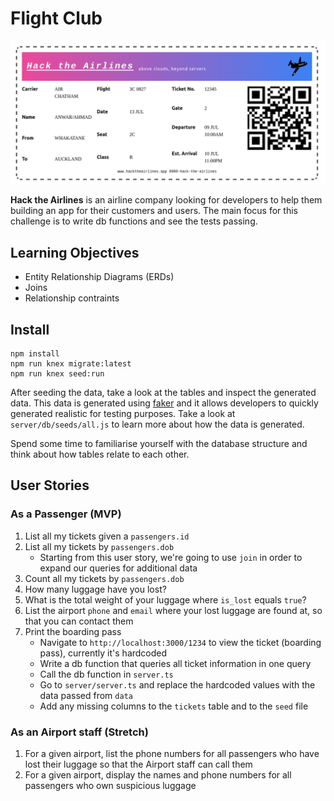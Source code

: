 # Flight Club

![boarding-pass](/reference-imgs/boarding-pass.png)

**Hack the Airlines** is an airline company looking for developers to help them building an app for their customers and users. The main focus for this challenge is to write db functions and see the tests passing.

## Learning Objectives

- Entity Relationship Diagrams (ERDs)
- Joins
- Relationship contraints

## Install

```
npm install
npm run knex migrate:latest
npm run knex seed:run
```

After seeding the data, take a look at the tables and inspect the generated data. This data is generated using [faker](https://fakerjs.dev/) and it allows developers to quickly generated realistic for testing purposes. Take a look at `server/db/seeds/all.js` to learn more about how the data is generated.

Spend some time to familiarise yourself with the database structure and think about how tables relate to each other.

## User Stories

### As a Passenger (MVP)

1. List all my tickets given a `passengers.id`
1. List all my tickets by `passengers.dob`
   - Starting from this user story, we're going to use `join` in order to expand our queries for additional data
1. Count all my tickets by `passengers.dob`
1. How many luggage have you lost?
1. What is the total weight of your luggage where `is_lost` equals `true`?
1. List the airport `phone` and `email` where your lost luggage are found at, so that you can contact them
1. Print the boarding pass
   - Navigate to `http://localhost:3000/1234` to view the ticket (boarding pass), currently it's hardcoded
   - Write a db function that queries all ticket information in one query
   - Call the db function in `server.ts`
   - Go to `server/server.ts` and replace the hardcoded values with the data passed from `data`
   - Add any missing columns to the `tickets` table and to the `seed` file

### As an Airport staff (Stretch)

1. For a given airport, list the phone numbers for all passengers who have lost their luggage so that the Airport staff can call them
1. For a given airport, display the names and phone numbers for all passengers who own suspicious luggage

